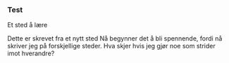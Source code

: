 ### Test

Et sted å lære

Dette er skrevet fra et nytt sted
Nå begynner det å bli spennende, fordi nå skriver jeg på forskjellige steder.
Hva skjer hvis jeg gjør noe som strider imot hverandre?
